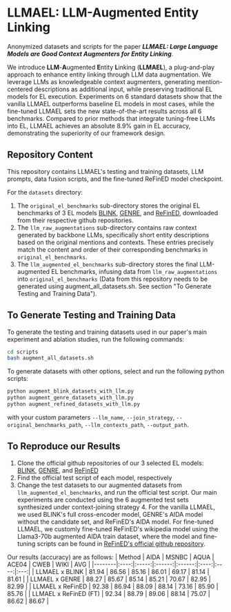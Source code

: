 # LLMAEL: LLM-Augmented Entity Linking

Anonymized datasets and scripts for the paper ***LLMAEL: Large Language Models are Good Context Augmenters for Entity Linking***.

We introduce <b>LLM</b>-<b>A</b>ugmented <b>E</b>ntity <b>L</b>inking (<b>LLMAEL</b>), a plug-and-play approach to enhance entity linking through LLM data augmentation. We leverage LLMs as knowledgeable context augmenters, generating mention-centered descriptions as additional input, while preserving traditional EL models for EL execution. Experiments on 6 standard datasets show that the vanilla LLMAEL outperforms baseline EL models in most cases, while the fine-tuned LLMAEL sets the new state-of-the-art results across all 6 benchmarks. Compared to prior
methods that integrate tuning-free LLMs into EL, LLMAEL achieves an absolute 8.9% gain in EL accuracy, demonstrating the superiority of our framework design.


## Repository Content

This repository contains LLMAEL's testing and training datasets, LLM prompts, data fusion scripts, and the fine-tuned ReFinED model checkpoint.

For the `datasets` directory:
1. The `original_el_benchmarks` sub-directory stores the original EL benchmarks of 3 EL models [BLINK](https://github.com/facebookresearch/BLINK), [GENRE](https://github.com/facebookresearch/GENRE), and [ReFinED](https://github.com/amazon-science/ReFinED), downloaded from their respective github repositories. 
2. The  `llm_raw_augmentations` sub-directory contains raw context generated by backbone LLMs, specifically short entity descriptions based on the original mentions and contexts. These entries precisely match the content and order of their corresponding benchmarks in `original_el_benchmarks`.
3. The `llm_augmented_el_benchmarks` sub-directory stores the final LLM-augmented EL benchmarks, infusing data from `llm_raw_augmentations` into `original_el_benchmarks` (Data from this repository needs to be generated using augment_all_datasets.sh. See section "To Generate Testing and Training Data").


## To Generate Testing and Training Data

To generate the testing and training datasets used in our paper's main experiment and ablation studies, run the following commands:

``` bash
cd scripts
bash augment_all_datasets.sh
```

To generate datasets with other options, select and run the following python scripts:

``` bash
python augment_blink_datasets_with_llm.py
python augment_genre_datasets_with_llm.py
python augment_refined_datasets_with_llm.py
```

with your custom parameters `--llm_name`, `--join_strategy`, `--original_benchmarks_path`, `--llm_contexts_path`, `--output_path`.


## To Reproduce our Results

1. Clone the official github repositories of our 3 selected EL models: [BLINK](https://github.com/facebookresearch/BLINK), [GENRE](https://github.com/facebookresearch/GENRE), and [ReFinED](https://github.com/amazon-science/ReFinED)
2. Find the official test script of each model, respectively
3. Change the test datasets to our augmented datasets from `llm_augmented_el_benchmarks`, and run the official test script. Our main experiments are conducted using the 6 augmented test sets synthesized under context-joining strategy 4. For the vanilla LLMAEL, we used BLINK's full cross-encoder model, GENRE's AIDA model without the candidate set, and ReFinED's AIDA model. For fine-tuned LLMAEL, we customly fine-tuned ReFinED's wikipedia model using the Llama3-70b augmented AIDA train dataset, where the model and fine-tuning scripts can be found in [ReFinED's official github repository](https://github.com/amazon-science/ReFinED). 

Our results (accuracy) are as follows:
| Method | AIDA | MSNBC |  AQUA  | ACE04  | CWEB | WIKI | AVG |
|--------|:----:|:-----:|:------:|:------:|:----:|:----:|:---:|
| LLMAEL x BLINK |  81.94 | 86.56 | 85.16 | 86.01 | 69.17 | 81.14 | 81.61 |
| LLMAEL x GENRE |  88.27 | 85.67 | 85.14 | 85.21 | 70.67 | 82.95 | 82.99 |
| LLMAEL x ReFinED |  92.38 | 86.94 | 88.09 | 88.14 | 73.16 | 85.90 | 85.76 |
| LLMAEL x ReFinED (FT) |  92.34 | 88.79 | 89.06 | 88.14 | 75.07 | 86.62 | 86.67 |




